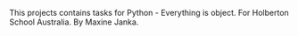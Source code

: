 This projects contains tasks for Python - Everything is object. For Holberton School Australia. By Maxine Janka.